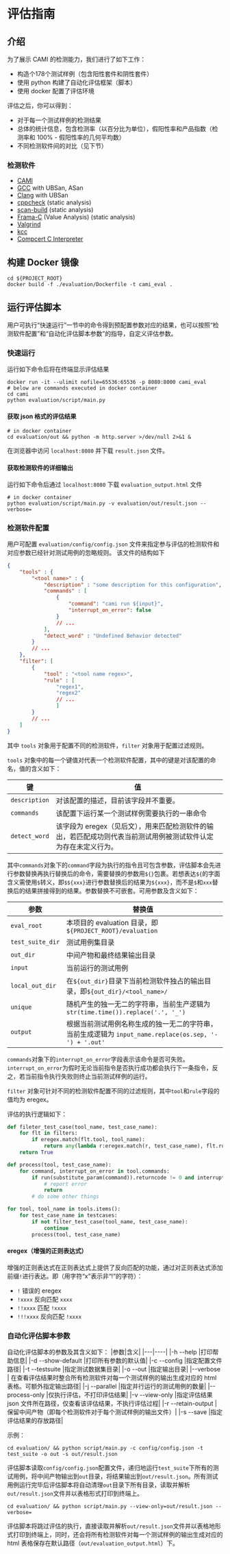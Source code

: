 # 评估指南

## 介绍
为了展示 CAMI 的检测能力，我们进行了如下工作：
+ 构造个178个测试样例（包含阳性套件和阴性套件）
+ 使用 python 构建了自动化评估框架（脚本）
+ 使用 docker 配置了评估环境

评估之后，你可以得到：
+ 对于每一个测试样例的检测结果
+ 总体的统计信息，包含检测率（以百分比为单位），假阳性率和产品指数（检测率和 100% - 假阳性率的几何平均数）
+ 不同检测软件间的对比（见下节）

### 检测软件
+ [CAMI](https://github.com/Liu-Xiangzhi/CAMI)
+ [GCC](https://gcc.gnu.org/) with UBSan, ASan
+ [Clang](https://clang.llvm.org/) with UBSan
+ [cppcheck](https://cppcheck.sourceforge.io/) (static analysis)
+ [scan-build](https://clang-analyzer.llvm.org/scan-build.html) (static analysis)
+ [Frama-C](https://www.frama-c.com/) (Value Analysis) (static analysis)
+ [Valgrind](https://valgrind.org/)
+ [kcc](https://github.com/runtimeverification/match/releases)
+ [Compcert C Interpreter](https://compcert.org/)

## 构建 Docker 镜像
```shell
cd ${PROJECT_ROOT}
docker build -f ./evaluation/Dockerfile -t cami_eval .
```

## 运行评估脚本
用户可执行“快速运行”一节中的命令得到预配置参数对应的结果，也可以按照“检测软件配置”和“自动化评估脚本参数”的指导，自定义评估参数。
### 快速运行
运行如下命令后将在终端显示评估结果
```shell
docker run -it --ulimit nofile=65536:65536 -p 8080:8000 cami_eval
# below are commands executed in docker container
cd cami
python evaluation/script/main.py
```
#### 获取 json 格式的评估结果
```shell
# in docker container
cd evaluation/out && python -m http.server >/dev/null 2>&1 &
```
在浏览器中访问 `localhost:8080` 并下载 `result.json` 文件。
#### 获取检测软件的详细输出
运行如下命令后通过 `localhost:8080` 下载 `evaluation_output.html` 文件
```shell
# in docker container
python evaluation/script/main.py -v evaluation/out/result.json --verbose=
```

### 检测软件配置
用户可配置 `evaluation/config/config.json` 文件来指定参与评估的检测软件和对应参数已经针对测试用例的忽略规则。
该文件的结构如下
``` json
{
    "tools" : {
        "<tool name>" : {
            "description" : "some description for this configuration",
            "commands" : [
                {
                    "command": "cami run ${input}",
                    "interrupt_on_error": false
                }
                // ...
            ],
            "detect_word" : "Undefined Behavior detected"
        }
        // ...
    },
    "filter": [
        {
            "tool" : "<tool name regex>",
            "rule" : [
                "regex1",
                "regex2"
                // ...
                ]
        }
        // ...
    ]
}
```
其中 `tools` 对象用于配置不同的检测软件，`filter` 对象用于配置过滤规则。

`tools` 对象中的每一个键值对代表一个检测软件配置，其中的键是对该配置的命名，值的含义如下：

|键|值|
|--|--|
|`description`| 对该配置的描述，目前该字段并不重要。|
|`commands`| 该配置下运行某一个测试样例需要执行的一串命令|
|`detect_word`| 该字段为 eregex（见后文），用来匹配检测软件的输出，若匹配成功则代表当前测试用例被测试软件认定为存在未定义行为。|

其中`commands`对象下的`command`字段为执行的指令且可包含参数，评估脚本会先进行参数替换再执行替换后的命令，需要替换的参数用`${}`包裹。若想表达`${`的字面含义需使用`$`转义，即`$${xxx}`进行参数替换后的结果为`${xxx}`，而不是`$`和`xxx`替换后的结果拼接得到的结果。参数替换不可嵌套。可用参数及含义如下：

|参数|替换值|
|----|-----|
|`eval_root`|本项目的 evaluation 目录，即`${PROJECT_ROOT}/evaluation`|
|`test_suite_dir`|测试用例集目录|
|`out_dir`|中间产物和最终结果输出目录|
|`input`|当前运行的测试用例|
|`local_out_dir`|在`${out_dir}`目录下当前检测软件独占的输出目录，即`${out_dir}/<tool_name>/`|
|`unique`|随机产生的独一无二的字符串，当前生产逻辑为 `str(time.time()).replace('.', '_')`|
|`output`|根据当前测试用例名称生成的独一无二的字符串，当前生成逻辑为 `input_name.replace(os.sep, '-') + '.out'`|

`commands`对象下的`interrupt_on_error`字段表示该命令是否可失败。`interrupt_on_error`为假时无论当前指令是否执行成功都会执行下一条指令，反之，若当前指令执行失败则终止当前测试样例的运行。

`filter` 对象可针对不同的检测软件配置不同的过滤规则，其中`tool`和`rule`字段的值均为 eregex。

评估的执行逻辑如下：

``` python
def fileter_test_case(tool_name, test_case_name):
    for flt in filters:
        if eregex.match(flt.tool, tool_name):
            return any(lambda r:eregex.match(r, test_case_name), flt.rule)
    return True

def process(tool, test_case_name):
    for command, interrupt_on_error in tool.commands:
        if run(substitute_param(command)).returncode != 0 and interrupt_on_error:
            # report error
            return
        # do some other things

for tool, tool_name in tools.items():
    for test_case_name in testcases:
        if not filter_test_case(tool_name, test_case_name):
            continue
        process(tool, test_case_name)
```

#### eregex（增强的正则表达式）
增强的正则表达式在正则表达式上提供了反向匹配的功能，通过对正则表达式添加前缀`!`进行表达。即（用字符“x”表示非“!”的字符）：
+ `!` 错误的 eregex
+ `!xxxx` 反向匹配 `xxxx` 
+ `!!xxxx` 匹配 `!xxxx`
+ `!!!xxxx` 反向匹配 `!xxxx`

### 自动化评估脚本参数
自动化评估脚本的参数及其含义如下：
|参数|含义|
|---|----|
|-h --help |打印帮助信息|
|-d --show-default |打印所有参数的默认值|
|-c --config |指定配置文件路径|
|-t --testsuite |指定测试数据集目录|
|-o --out |指定输出目录|
|--verbose | 在查看评估结果时整合所有检测软件对每一个测试样例的输出生成对应的 html 表格。可额外指定输出路径|
|-j --parallel |指定并行运行的测试用例的数量|
|--process-only |仅执行评估，不打印评估结果|
|-v --view-only |指定评估结果 json 文件所在路径，仅查看该评估结果，不执行评估过程|
|-r --retain-output |保留中间产物（即每个检测软件对于每个测试样例的输出文件）|
|-s --save |指定评估结果的存放路径|


示例：
```shell
cd evaluation/ && python script/main.py -c config/config.json -t test_suite -o out -s out/result.json
```
评估脚本读取`config/config.json`配置文件，递归地运行`test_suite`下所有的测试用例，将中间产物输出到`out`目录，将结果输出到`out/result.json`。所有测试用例运行完毕后评估脚本将自动清理`out`目录下所有目录，读取并解析`out/result.json`文件并以表格形式打印到终端上。

```shell
cd evaluation/ && python script/main.py --view-only=out/result.json --verbose=
```
评估脚本将跳过评估的执行，直接读取并解析`out/result.json`文件并以表格地形式打印到终端上，同时，还会将所有检测软件对每一个测试样例的输出生成对应的 html 表格保存在默认路径（`out/evaluation_output.html`）下。
